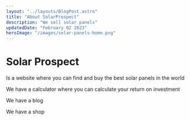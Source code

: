 ```yaml
---
layout: "../layouts/BlogPost.astro"
title: "About SolarProspect"
description: "We sell solar panels"
updatedDate: "February 02 2023"
heroImage: "/images/solar-panels-home.png"
---
```


# Solar Prospect

Is a website where you can find and buy the best solar panels in the world

We have a calculator where you can calculate your return on investment

We have a blog

We have a shop
